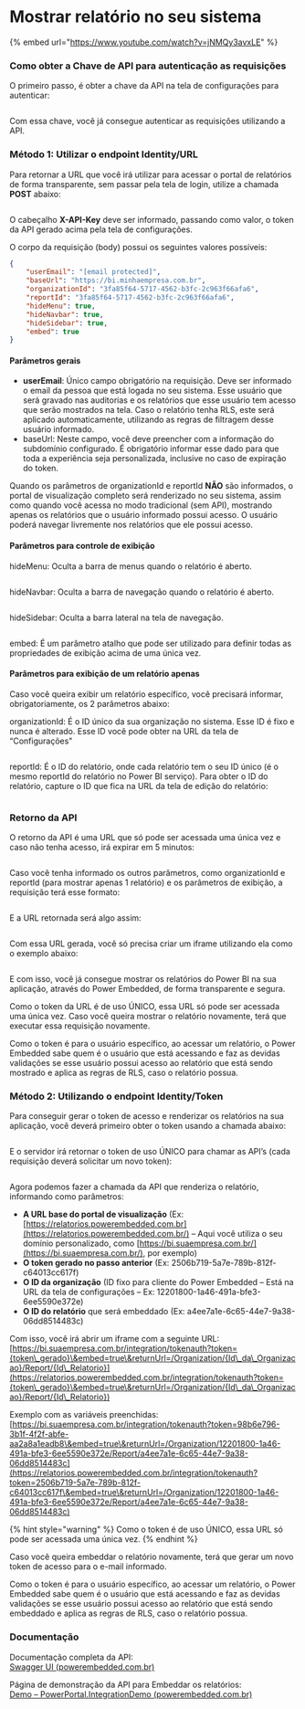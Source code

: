 # Mostrar relatório no seu sistema

{% embed url="https://www.youtube.com/watch?v=jNMQy3avxLE" %}

### **Como obter a Chave de API para autenticação as requisições**

O primeiro passo, é obter a chave da API na tela de configurações para autenticar:

<div align="left">

<figure><img src="https://powerembedded.com.br/wp-content/uploads/2023/12/Novo-recurso-APIs-para-integrar-e-Embeddar-o-Power-Embedded-na-sua-aplicacao-22.png" alt=""><figcaption></figcaption></figure>

</div>



Com essa chave, você já consegue autenticar as requisições utilizando a API.

### **Método 1: Utilizar o endpoint Identity/URL**

Para retornar a URL que você irá utilizar para acessar o portal de relatórios de forma transparente, sem passar pela tela de login, utilize a chamada **POST** abaixo:

<div align="left">

<figure><img src="https://powerembedded.com.br/wp-content/uploads/2024/06/Power-Embedded-Como-fazer-a-requisicao-para-a-API-Identity-URL-1536x237.png" alt=""><figcaption></figcaption></figure>

</div>

O cabeçalho **X-API-Key** deve ser informado, passando como valor, o token da API gerado acima pela tela de configurações.

O corpo da requisição (body) possui os seguintes valores possíveis:

```json
{
    "userEmail": "[email protected]",
    "baseUrl": "https://bi.minhaempresa.com.br",
    "organizationId": "3fa85f64-5717-4562-b3fc-2c963f66afa6",
    "reportId": "3fa85f64-5717-4562-b3fc-2c963f66afa6",
    "hideMenu": true,
    "hideNavbar": true,
    "hideSidebar": true,
    "embed": true
}
```

#### Parâmetros gerais

* **userEmail**: Único campo obrigatório na requisição. Deve ser informado o email da pessoa que está logada no seu sistema. Esse usuário que será gravado nas auditorias e os relatórios que esse usuário tem acesso que serão mostrados na tela. Caso o relatório tenha RLS, este será aplicado automaticamente, utilizando as regras de filtragem desse usuário informado.
* baseUrl: Neste campo, você deve preencher com a informação do subdomínio configurado. É obrigatório informar esse dado para que toda a experiência seja personalizada, inclusive no caso de expiração do token.

Quando os parâmetros de organizationId e reportId **NÃO** são informados, o portal de visualização completo será renderizado no seu sistema, assim como quando você acessa no modo tradicional (sem API), mostrando apenas os relatórios que o usuário informado possui acesso. O usuário poderá navegar livremente nos relatórios que ele possui acesso.

#### Parâmetros para controle de exibição

hideMenu: Oculta a barra de menus quando o relatório é aberto.

<div align="left">

<figure><img src="https://powerembedded.com.br/wp-content/uploads/2024/06/Power-Embedded-Como-fazer-a-requisicao-para-a-API-Identity-URL-6-768x28.png" alt=""><figcaption></figcaption></figure>

</div>

hideNavbar: Oculta a barra de navegação quando o relatório é aberto.

<div align="left">

<figure><img src="https://powerembedded.com.br/wp-content/uploads/2024/06/Power-Embedded-Como-fazer-a-requisicao-para-a-API-Identity-URL-7-768x39.png" alt=""><figcaption></figcaption></figure>

</div>

hideSidebar: Oculta a barra lateral na tela de navegação.

<div align="left">

<figure><img src="https://powerembedded.com.br/wp-content/uploads/2024/06/Power-Embedded-Como-fazer-a-requisicao-para-a-API-Identity-URL-8.png" alt=""><figcaption></figcaption></figure>

</div>

embed: É um parâmetro atalho que pode ser utilizado para definir todas as propriedades de exibição acima de uma única vez.



#### Parâmetros para exibição de um relatório apenas

Caso você queira exibir um relatório específico, você precisará informar, obrigatoriamente, os 2 parâmetros abaixo:

organizationId: É o ID único da sua organização no sistema. Esse ID é fixo e nunca é alterado. Esse ID você pode obter na URL da tela de “Configurações"

<div align="left">

<figure><img src="https://powerembedded.com.br/wp-content/uploads/2024/06/Power-Embedded-Como-fazer-a-requisicao-para-a-API-Identity-URL-4-1-768x555.png" alt=""><figcaption></figcaption></figure>

</div>

reportId: É o ID do relatório, onde cada relatório tem o seu ID único (é o mesmo reportId do relatório no Power BI serviço). Para obter o ID do relatório, capture o ID que fica na URL da tela de edição do relatório:

<div align="left">

<figure><img src="https://powerembedded.com.br/wp-content/uploads/2024/06/Power-Embedded-Como-fazer-a-requisicao-para-a-API-Identity-URL-5-1024x829.png" alt=""><figcaption></figcaption></figure>

</div>



### **Retorno da API**

O retorno da API é uma URL que só pode ser acessada uma única vez e caso não tenha acesso, irá expirar em 5 minutos:

<div align="left">

<figure><img src="https://powerembedded.com.br/wp-content/uploads/2024/06/Power-Embedded-Como-fazer-a-requisicao-para-a-API-Identity-URL-3-1024x127.png" alt=""><figcaption></figcaption></figure>

</div>

Caso você tenha informado os outros parâmetros, como organizationId e reportId (para mostrar apenas 1 relatório) e os parâmetros de exibição, a requisição terá esse formato:

<div align="left">

<figure><img src="https://powerembedded.com.br/wp-content/uploads/2024/06/Power-Embedded-Como-fazer-a-requisicao-para-a-API-Identity-URL-10-768x252.png" alt=""><figcaption></figcaption></figure>

</div>

E a URL retornada será algo assim:

<div align="left">

<figure><img src="https://powerembedded.com.br/wp-content/uploads/2024/06/Power-Embedded-Como-fazer-a-requisicao-para-a-API-Identity-URL-11-768x149.png" alt=""><figcaption></figcaption></figure>

</div>



Com essa URL gerada, você só precisa criar um iframe utilizando ela como o exemplo abaixo:

<div align="left">

<figure><img src="https://powerembedded.com.br/wp-content/uploads/2024/06/Power-Embedded-Como-fazer-a-requisicao-para-a-API-Identity-URL-12-768x332.png" alt=""><figcaption></figcaption></figure>

</div>



E com isso, você já consegue mostrar os relatórios do Power BI na sua aplicação, através do Power Embedded, de forma transparente e segura.

Como o token da URL é de uso ÚNICO, essa URL só pode ser acessada uma única vez. Caso você queira mostrar o relatório novamente, terá que executar essa requisição novamente.

Como o token é para o usuário específico, ao acessar um relatório, o Power Embedded sabe quem é o usuário que está acessando e faz as devidas validações se esse usuário possui acesso ao relatório que está sendo mostrado e aplica as regras de RLS, caso o relatório possua.



### Método 2: Utilizando o endpoint Identity/Token

Para conseguir gerar o token de acesso e renderizar os relatórios na sua aplicação, você deverá primeiro obter o token usando a chamada abaixo:

<div align="left">

<figure><img src="https://powerembedded.com.br/wp-content/uploads/2023/12/Novo-recurso-APIs-para-integrar-e-Embeddar-o-Power-Embedded-na-sua-aplicacao-23-768x414.png" alt=""><figcaption></figcaption></figure>

</div>



E o servidor irá retornar o token de uso ÚNICO para chamar as API’s (cada requisição deverá solicitar um novo token):

<div align="left">

<figure><img src="https://powerembedded.com.br/wp-content/uploads/2023/12/Novo-recurso-APIs-para-integrar-e-Embeddar-o-Power-Embedded-na-sua-aplicacao-23-768x414.png" alt=""><figcaption></figcaption></figure>

</div>



Agora podemos fazer a chamada da API que renderiza o relatório, informando como parâmetros:

* **A URL base do portal de visualização** (Ex: [https://relatorios.powerembedded.com.br](https://relatorios.powerembedded.com.br/) – Aqui você utiliza o seu domínio personalizado, como [https://bi.suaempresa.com.br/](https://bi.suaempresa.com.br/), por exemplo)
* **O token gerado no passo anterior** (Ex: 2506b719-5a7e-789b-812f-c64013cc617f)
* **O ID da organização** (ID fixo para cliente do Power Embedded – Está na URL da tela de configurações – Ex: 12201800-1a46-491a-bfe3-6ee5590e372e)
* **O ID do relatório** que será embeddado (Ex: a4ee7a1e-6c65-44e7-9a38-06dd8514483c)

Com isso, você irá abrir um iframe com a seguinte URL:\
[https://bi.suaempresa.com.br/integration/tokenauth?token={token\_gerado}\&embed=true\&returnUrl=/Organization/{Id\_da\_Organizacao}/Report/{Id\_Relatorio}](https://relatorios.powerembedded.com.br/integration/tokenauth?token={token\_gerado}\&embed=true\&returnUrl=/Organization/{Id\_da\_Organizacao}/Report/{Id\_Relatorio})

Exemplo com as variáveis preenchidas:\
[https://bi.suaempresa.com.br/integration/tokenauth?token=98b6e796-3b1f-4f2f-abfe-aa2a8a1eadb8\&embed=true\&returnUrl=/Organization/12201800-1a46-491a-bfe3-6ee5590e372e/Report/a4ee7a1e-6c65-44e7-9a38-06dd8514483c](https://relatorios.powerembedded.com.br/integration/tokenauth?token=2506b719-5a7e-789b-812f-c64013cc617f\&embed=true\&returnUrl=/Organization/12201800-1a46-491a-bfe3-6ee5590e372e/Report/a4ee7a1e-6c65-44e7-9a38-06dd8514483c)

{% hint style="warning" %}
Como o token é de uso ÚNICO, essa URL só pode ser acessada uma única vez.
{% endhint %}

Caso você queira embeddar o relatório novamente, terá que gerar um novo token de acesso para o e-mail informado.

Como o token é para o usuário específico, ao acessar um relatório, o Power Embedded sabe quem é o usuário que está acessando e faz as devidas validações se esse usuário possui acesso ao relatório que está sendo embeddado e aplica as regras de RLS, caso o relatório possua.



### **Documentação**

Documentação completa da API:\
[Swagger UI (powerembedded.com.br)](https://api.powerembedded.com.br/index.html)

Página de demonstração da API para Embeddar os relatórios:\
[Demo – PowerPortal.IntegrationDemo (powerembedded.com.br)](https://dev.demoapi.powerembedded.com.br/)
